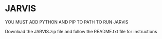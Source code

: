 # JARVIS

YOU MUST ADD PYTHON AND PIP TO PATH TO RUN JARVIS

Download the JARVIS.zip file and follow the README.txt file for instructions
